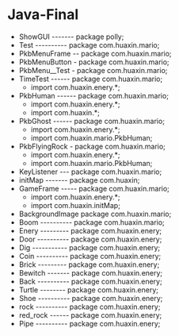 # Java-Final

* ShowGUI ------- package polly;
* Test ---------- package com.huaxin.mario;
* PkbMenuFrame -- package com.huaxin.mario;
* PkbMenuButton - package com.huaxin.mario;
* PkbMenu__Test - package com.huaxin.mario;
* TimeTest ------ package com.huaxin.mario;
    + import com.huaxin.enery.*;
* PkbHuman ------ package com.huaxin.mario;
    + import com.huaxin.enery.*;
    + import com.huaxin.*;
* PkbGhost ------ package com.huaxin.mario;
    + import com.huaxin.enery.*;
    + import com.huaxin.mario.PkbHuman;
* PkbFlyingRock - package com.huaxin.mario;
    + import com.huaxin.enery.*;
    + import com.huaxin.mario.PkbHuman;
* KeyListener --- package com.huaxin.mario;
* initMap ------- package com.huaxin;
* GameFrame ----- package com.huaxin.mario;
    + import com.huaxin.enery.*;
    + import com.huaxin.initMap;
* BackgroundImage package com.huaxin.mario;
* Boom ---------- package com.huaxin.mario;
* Enery --------- package com.huaxin.enery;
* Door ---------- package com.huaxin.enery;
* Dig ----------- package com.huaxin.enery;
* Coin ---------- package com.huaxin.enery;
* Brick --------- package com.huaxin.enery;
* Bewitch ------- package com.huaxin.enery;
* Back ---------- package com.huaxin.enery;
* Turtle -------- package com.huaxin.enery;
* Shoe ---------- package com.huaxin.enery;
* rock ---------- package com.huaxin.enery;
* red_rock ------ package com.huaxin.enery;
* Pipe ---------- package com.huaxin.enery;